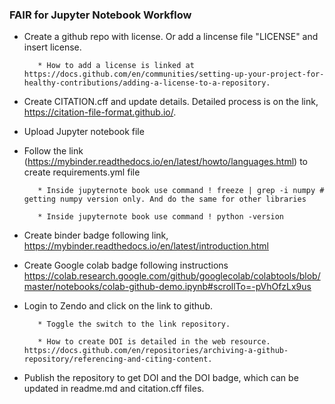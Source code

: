 ### FAIR for Jupyter Notebook Workflow 

* Create a github repo with license. Or add a lincense file "LICENSE" and insert license. 
         
         * How to add a license is linked at https://docs.github.com/en/communities/setting-up-your-project-for-healthy-contributions/adding-a-license-to-a-repository.

* Create CITATION.cff and update details. Detailed process is on the link, https://citation-file-format.github.io/. 

* Upload Jupyter notebook file

* Follow the link (https://mybinder.readthedocs.io/en/latest/howto/languages.html) to create requirements.yml file

         * Inside jupyternote book use command ! freeze | grep -i numpy # getting numpy version only. And do the same for other libraries
         
         * Inside jupyternote book use command ! python -version 

* Create binder badge following link, https://mybinder.readthedocs.io/en/latest/introduction.html

* Create Google colab badge following instructions https://colab.research.google.com/github/googlecolab/colabtools/blob/master/notebooks/colab-github-demo.ipynb#scrollTo=-pVhOfzLx9us

* Login to Zendo and click on the link to github. 

         * Toggle the switch to the link repository. 
         
         * How to create DOI is detailed in the web resource. https://docs.github.com/en/repositories/archiving-a-github-repository/referencing-and-citing-content.

* Publish the repository to get DOI and the DOI badge, which can be updated in readme.md and citation.cff files.
